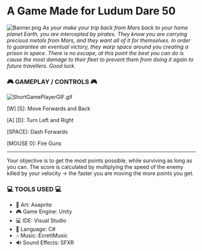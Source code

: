 # A Game Made for Ludum Dare 50

![Banner.png](https://media.discordapp.net/attachments/568505485351845904/962134576388534282/unknown.png?width=1440&height=120)
*As your make your trip back from Mars back to your home planet Earth, you are intercepted by pirates. They know you are carrying precious metals from Mars, and they want all of it for themselves. In order to guarantee an eventual victory, they warp space around you creating a prison in space. There is no escape, at this point the best you can do is cause the most damage to their fleet to prevent them from doing it again to future travellers. Good luck.*
### 🎮 GAMEPLAY / CONTROLS 🎮
![ShortGamePlayerGIF.gif](https://static.jam.vg/raw/64e/72/z/4a9cb.gif)

[W] [S]: Move Forwards and Back

[A] [D]: Turn Left and Right

[SPACE]: Dash Forwards

[MOUSE 0]: Fire Guns

---
Your objective is to get the most points possible, while surviving as long as you can. The score is calculated by multiplying the speed of the enemy killed by your velocity -> the faster you are moving the more points you get.

### 💻 TOOLS USED 💻
- 🎨 Art: Aseprite
- 🎮 Game Engine: Unity
- 💻 IDE: Visual Studio
- 💬 Language: C#
- 🎶 Music: EcrettMusic
- 🔊 Sound Effects: SFXR
